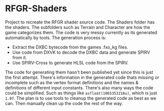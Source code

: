 # RFGR-Shaders
Project to recreate the RFGR shader source code. The Shaders folder has the shaders. The subfolders such as Terrain and Character are how the game categorizes them. The code is very messy currently as its generated automatically by tools. The generation process is:
- Extract the DXBC bytecode from the games .fxo_kg files.
- Use code from DXVK to decode the DXBC data and generate SPIRV from it.
- Use SPIRV-Cross to generate HLSL code from the SPIRV.

The code for generating them hasn't been published yet since this is just the first attempt. There's information in the generated code thats missing or incomplete such as the vertex format definitions and the names & definitions of different input constants. There's also many ways the code could be simplified. Such as things like `asfloat(1065353216u)`, which is just `1.0f`. The plan is to use tools to cleanup the generated code as best as we can. Then manually clean up the code the rest of the way. 
